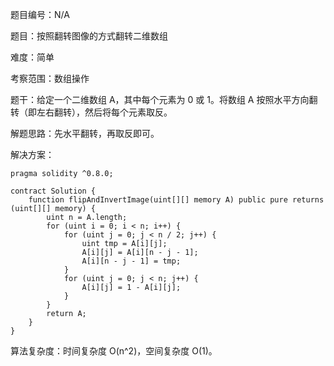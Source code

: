 题目编号：N/A

题目：按照翻转图像的方式翻转二维数组

难度：简单

考察范围：数组操作

题干：给定一个二维数组 A，其中每个元素为 0 或 1。将数组 A 按照水平方向翻转（即左右翻转），然后将每个元素取反。

解题思路：先水平翻转，再取反即可。

解决方案：

```
pragma solidity ^0.8.0;

contract Solution {
    function flipAndInvertImage(uint[][] memory A) public pure returns (uint[][] memory) {
        uint n = A.length;
        for (uint i = 0; i < n; i++) {
            for (uint j = 0; j < n / 2; j++) {
                uint tmp = A[i][j];
                A[i][j] = A[i][n - j - 1];
                A[i][n - j - 1] = tmp;
            }
            for (uint j = 0; j < n; j++) {
                A[i][j] = 1 - A[i][j];
            }
        }
        return A;
    }
}
```

算法复杂度：时间复杂度 O(n^2)，空间复杂度 O(1)。